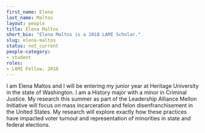 ```yaml
---
first_name: Elena
last_name: Maltos
layout: people
title: Elena Maltos
short_bio: "Elena Maltos is a 2018 LAMI Scholar."
slug: elena-maltos
status: not_current
people-category:
- student
roles:
- LAMI Fellow, 2018
---
```

I am Elena Maltos and I will be entering my junior year at Heritage University in the state of Washington. I am a History major with a minor in Criminal Justice. My research this summer as part of the Leadership Alliance Mellon Initiative will focus on mass incarceration and felon disenfranchisement in the United States. My research will explore exactly how these practices have impacted voter turnout and representation of minorities in state and federal elections.

